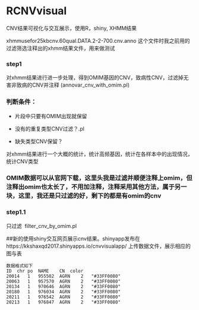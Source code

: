 # RCNVvisual

CNV结果可视化与交互展示，使用R，shiny, XHMM结果 

xhmmusefor25kbcnv.60qual.DATA.2-2-700.cnv.anno 这个文件时我之前用的过滤筛选注释出的xhmm结果文件，用来做测试

### step1

对xhmm结果进行进一步处理，得到OMIM基因的CNV，致病性CNV，过滤掉无害非致病的CNV并注释  (annovar_cnv_with_omim.pl)

### 判断条件：

* 片段中只要有OMIM出现就保留

* 没有的重复类型CNV过滤？.pl

* 缺失类型CNV保留？

对xhmm结果进行一个大概的统计，统计高频基因，统计在各样本中的出现情况，统计CNV类型

### OMIM数据可以从官网下载，这里头我是过滤并顺便注释上omim，但注释出omim也太长了，不用加注释，注释采用其他方法，属于另一块，这里，我还是只过滤的好，剩下的都是有omim的cnv 

### step1.1
只过滤  filter_cnv_by_omim.pl

##新的使用shiny交互网页展示cnv结果。shinyapp发布在https://kkshaxqd2017.shinyapps.io/cnvvisualapp/
上传数据文件，展示相应的图与表
```
数据格式如下
ID	chr	po	NAME	CN	color
20014	1	955502	AGRN	2	"#33FF0080"
20063	1	957570	AGRN	2	"#33FF0080"
20134	1	970646	AGRN	2	"#33FF0080"
20180	1	976034	AGRN	2	"#33FF0080"
20211	1	976542	AGRN	2	"#33FF0080"
20213	1	976847	AGRN	2	"#33FF0080"
```

